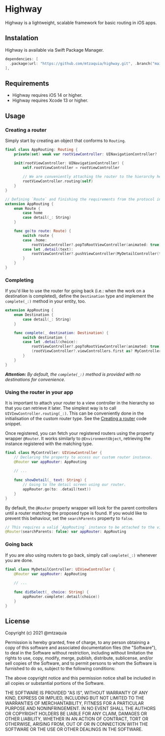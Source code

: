 # Highway

Highway is a lightweight, scalable framework for basic routing in iOS apps.

## Instalation

Highway is available via Swift Package Manager.

```swift
dependencies: [
  .package(url: "https://github.com/mtzaquia/highway.git", .branch("main")),
],
```

## Requirements

- Highway requires iOS 14 or higher.
- Highway requires Xcode 13 or higher.

## Usage

### Creating a router

Simply start by creating an object that conforms to `Routing`.

```swift
final class AppRouting: Routing {
    private(set) weak var rootViewController: UINavigationController?

    init(rootViewController: UINavigationController) {
        self.rootViewController = rootViewController
        
        // We are conveniently attaching the router to the hierarchy here.
        rootViewController.routing(self)
    }
}

// Defining `Route` and finishing the requirements from the protocol in an extension for readability.
extension AppRouting {
    enum Route {
        case home
        case detail(_: String)
    }

    func go(to route: Route) {
        switch route {
        case .home: 
            rootViewController?.popToRootViewController(animated: true)
        case let .detail(text):
            rootViewController?.pushViewController(MyDetailController(text: text), animated: true)
        }
    }
}
```

### Completing

If you'd like to use the router for going back (i.e.: when the work on a destination is completed), define the `Destination` type and implement the `complete(_:)` method in your entity, too.

```swift
extension AppRouting {
    enum Destination {
        case detail(_: String)
    }

    func complete(_ destination: Destination) {
        switch destination {
        case let .detail(choice):
            rootViewController?.popToRootViewController(animated: true)
            (rootViewController?.viewControllers.first as? MyController)?.choice = choice
        }
    }
}
``` 

_**Attention:** By default, the `complete(_:)` method is provided with no destinations for convenience._

### Using the router in your app

It is important to attach your router to a view controller in the hierarchy so that you can retrieve it later. The simplest way is to call `UIVIewController.routing(_:)`. This can be conveniently done in the initialisation of the custom router type. See the [Creating a router](#creating-a-router) code snippet.

Once registered, you can fetch your registered routers using the property wrapper `@Router`. It works similarly to `@EnvironmentObject`, retrieving the instance registered with the matching type.

```swift
final class MyController: UIViewController {
    // Declaring the property to access our custom router instance.
    @Router var appRouter: AppRouting
    
    // ...
    
    func showDetail(_ text: String) {
        // Going to the detail screen using our router.
        appRouter.go(to: .detail(text))
    }
}
```

By default, the `@Router` property wrapper will look for the parent controllers until a router matching the proposed type is found. If you would like to prevent this behaviour, set the `searchParents` property to `false`.

```swift
// This requires a valid `AppRouting` instance to be attached to the view controller declaring this property.
@Router(searchParents: false) var appRouter: AppRouting
```

### Going back

If you are also using routers to go back, simply call `complete(_:)` whenever you are done.

```swift
final class MyDetailController: UIViewController {
    @Router var appRouter: AppRouting
    
    // ...
    
    func didSelect(_ choice: String) {
        appRouter.complete(.detail(choice))
    }
}
```

## License

Copyright (c) 2021 @mtzaquia

Permission is hereby granted, free of charge, to any person obtaining a copy
of this software and associated documentation files (the "Software"), to deal
in the Software without restriction, including without limitation the rights
to use, copy, modify, merge, publish, distribute, sublicense, and/or sell
copies of the Software, and to permit persons to whom the Software is
furnished to do so, subject to the following conditions:

The above copyright notice and this permission notice shall be included in all
copies or substantial portions of the Software.

THE SOFTWARE IS PROVIDED "AS IS", WITHOUT WARRANTY OF ANY KIND, EXPRESS OR
IMPLIED, INCLUDING BUT NOT LIMITED TO THE WARRANTIES OF MERCHANTABILITY,
FITNESS FOR A PARTICULAR PURPOSE AND NONINFRINGEMENT. IN NO EVENT SHALL THE
AUTHORS OR COPYRIGHT HOLDERS BE LIABLE FOR ANY CLAIM, DAMAGES OR OTHER
LIABILITY, WHETHER IN AN ACTION OF CONTRACT, TORT OR OTHERWISE, ARISING FROM,
OUT OF OR IN CONNECTION WITH THE SOFTWARE OR THE USE OR OTHER DEALINGS IN THE
SOFTWARE.
